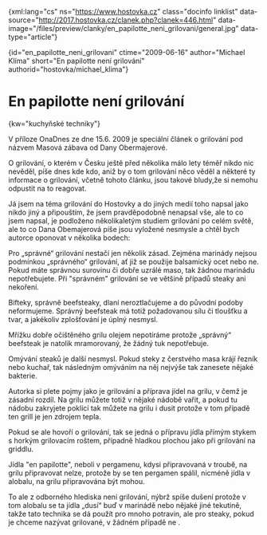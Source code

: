 
{xml:lang="cs" ns="https://www.hostovka.cz" class="docinfo linklist" data-source="http://2017.hostovka.cz/clanek.php?clanek=446.html" data-image="/files/preview/clanky/en\_papilotte\_neni_grilovani/general.jpg" data-type="article"}

{id="en\_papilotte\_neni\_grilovani" ctime="2009-06-16" author="Michael Klíma" short="En papilotte není grilování" authorid="hostovka/michael\_klima"}

# En papilotte není grilování

<!-- generated attribute kw by user_udpatekw.sh on 2019-04-16, do not edit -->

{kw="kuchyňské techniky"}

V příloze OnaDnes ze dne 15.6. 2009 je speciální článek o grilování pod názvem Masová zábava od Dany Obermajerové.

O grilování, o kterém v Česku ještě před několika málo lety téměř nikdo nic nevěděl, píše dnes kde kdo, aniž by o tom grilování něco věděl a některé ty informace o grilování, včetně tohoto článku, jsou takové bludy,že si nemohu odpustit na to reagovat.

Já jsem na téma grilování do Hostovky a do jiných medií toho napsal jako nikdo jiný a připouštím, že jsem pravděpodobně nenapsal vše, ale to co jsem napsal, je podloženo několikaletým studiem grilování po celém světě, ale to co Dana Obemajerová píše jsou vyložené nesmysle a chtěl bych autorce oponovat v několika bodech:

Pro „správné“ grilování nestačí jen několik zásad. Zejména marinády nejsou podmínkou „správného“ grilování, ať již se použije balsamický ocet nebo ne. Pokud máte správnou surovinu či dobře uzrálé maso, tak žádnou marinádu nepotřebujete. Při "správném" grilování se ve většině případů steaky ani nekoření.

Bifteky, správně beefsteaky, dlaní neroztlačujeme a do původní podoby neformujeme. Správný beefsteak má totiž požadovanou sílu či tloušťku a tvar, a jakékoliv zplošťování je úplný nesmysl.

Mřížku dobře očištěného grilu olejem nepotíráme protože „správný“ beefsteak je natolik mramorovaný, že žádný tuk nepotřebuje.

Omývání steaků je další nesmysl. Pokud steky z čerstvého masa krájí řezník nebo kuchař, tak následným omýváním na něj nejvýše tak zanesete nějaké bakterie. 

Autorka si plete pojmy jako je grilování a příprava jídel na grilu, v čemž je zásadní rozdíl. Na grilu můžete totiž v nějaké nádobě vařit, a pokud tu nádobu zakryjete poklicí tak můžete na grilu i dusit protože v tom případě ten grill je jen zdrojem tepla.

Pokud se ale hovoří o grilování, tak se jedná o přípravu jídla přímým stykem s horkým grilovacím roštem, případně hladkou plochou jako při grilování na griddlu.

Jídla "en papilotte", neboli v pergamenu, kdysi připravovaná v troubě, na grilu připravovat nelze, protože by se ten pergamen spálil, nicméně jídla v alobalu, na grilu připravována být mohou.

To ale z odborného hlediska není grilování, nýbrž spíše dušení protože v tom alobalu se ta jídla „dusí“ buď v marinádě nebo nějaké jiné tekutině, takže tato technika se dá použít pro mnoho potravin, ale pro steaky, pokud je chceme nazývat grilované, v žádném případě ne .

